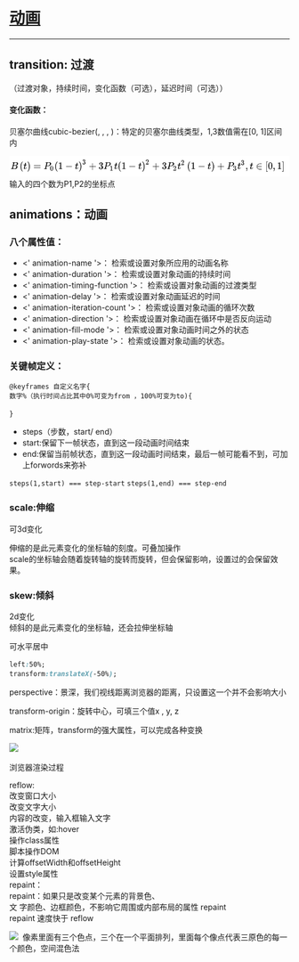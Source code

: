 # [动画](http://css.doyoe.com/)
----------

## transition: 过渡

（过渡对象，持续时间，变化函数（可选），延迟时间（可选））

#### 变化函数：
贝塞尔曲线cubic-bezier(<number>, <number>, <number>, <number>)：特定的贝塞尔曲线类型，1,3数值需在[0, 1]区间内

![贝塞尔曲线](beisaier.png)
输入的四个数为P1,P2的坐标点

## animations：动画
### 八个属性值：
- <' animation-name '>：
检索或设置对象所应用的动画名称
- <' animation-duration '>：
检索或设置对象动画的持续时间
- <' animation-timing-function '>：
检索或设置对象动画的过渡类型
- <' animation-delay '>：
检索或设置对象动画延迟的时间
- <' animation-iteration-count '>：
检索或设置对象动画的循环次数
- <' animation-direction '>：
检索或设置对象动画在循环中是否反向运动
- <' animation-fill-mode '>：
检索或设置对象动画时间之外的状态
- <' animation-play-state '>：
检索或设置对象动画的状态。

### 关键帧定义：
```
@keyframes 自定义名字{
数字%（执行时间占比其中0%可变为from ，100%可变为to){

}
```

- steps（步数，start/ end）
- start:保留下一帧状态，直到这一段动画时间结束
- end:保留当前帧状态，直到这一段动画时间结束，最后一帧可能看不到，可加上forwords来弥补

`steps(1,start) === step-start`
`steps(1,end) === step-end `

### scale:伸缩
可3d变化

伸缩的是此元素变化的坐标轴的刻度。可叠加操作  
scale的坐标轴会随着旋转轴的旋转而旋转，但会保留影响，设置过的会保留效果。

### skew:倾斜
2d变化  
倾斜的是此元素变化的坐标轴，还会拉伸坐标轴


可水平居中
```css
left:50%;
transform:translateX(-50%);
```


perspective：景深，我们视线距离浏览器的距离，只设置这一个并不会影响大小

transform-origin：旋转中心，可填三个值x , y, z


matrix:矩阵，transform的强大属性，可以完成各种变换

![](D:\Hexo-Blog\github-mysite\source\images\CSS3Images\动画-转换矩阵.jpg)


浏览器渲染过程


reflow:  
改变窗口大小  
改变文字大小  
内容的改变，输入框输入文字  
激活伪类，如:hover  
操作class属性  
脚本操作DOM  
计算offsetWidth和offsetHeight  
设置style属性  
repaint：  
repaint：如果只是改变某个元素的背景色、  
文 字颜色、边框颜色，不影响它周围或内部布局的属性
repaint  
repaint 速度快于 reflow  

![](ac85f7579d8f2ab3171fe5c35630fed1.jpg)
![]()
像素里面有三个色点，三个在一个平面排列，里面每个像点代表三原色的每一个颜色，空间混色法